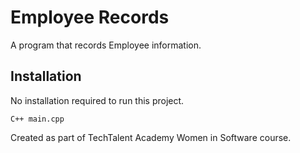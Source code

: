 # Employee Records
A program that records Employee information.

## Installation
No installation required to run this project.
```
C++ main.cpp
```

Created as part of TechTalent Academy Women in Software course.